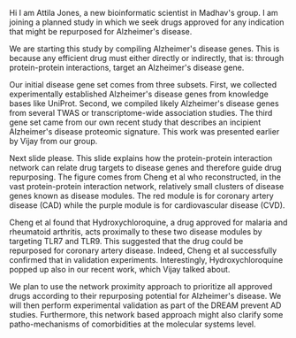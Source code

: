 Hi I am Attila Jones, a new bioinformatic scientist in Madhav's group.  I am joining a planned study in which we seek drugs approved for any indication that might be repurposed for Alzheimer's disease.

We are starting this study by compiling Alzheimer's disease genes.  This is because any efficient drug must either directly or indirectly, that is: through protein-protein interactions, target an Alzheimer's disease gene.

Our initial disease gene set comes from three subsets.  First, we collected experimentally established Alzheimer's disease genes from knowledge bases like UniProt.  Second, we compiled likely Alzheimer's disease genes from several TWAS or transcriptome-wide association studies.  The third gene set came from our own recent study that describes an incipient Alzheimer's disease proteomic signature.  This work was presented earlier by Vijay from our group.

Next slide please.  This slide explains how the protein-protein interaction network can relate drug targets to disease genes and therefore guide drug repurposing. The figure comes from Cheng et al who reconstructed, in the vast protein-protein interaction network, relatively small clusters of disease genes known as disease modules.  The red module is for coronary artery disease (CAD) while the purple module is for cardiovascular disease (CVD).

Cheng et al found that Hydroxychloroquine, a drug approved for malaria and rheumatoid arthritis, acts proximally to these two disease modules by targeting TLR7 and TLR9.  This suggested that the drug could be repurposed for coronary artery disease.  Indeed, Cheng et al successfully confirmed that in validation experiments.  Interestingly, Hydroxychloroquine popped up also in our recent work, which Vijay talked about.

We plan to use the network proximity approach to prioritize all approved drugs according to their repurposing potential for Alzheimer's disease.  We will then perform experimental validation as part of the DREAM prevent AD studies.  Furthermore, this network based approach might also clarify some patho-mechanisms of comorbidities at the molecular systems level.

